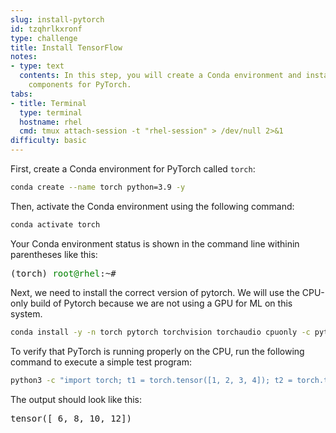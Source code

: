 ```yaml
---
slug: install-pytorch
id: tzqhrlkxronf
type: challenge
title: Install TensorFlow
notes:
- type: text
  contents: In this step, you will create a Conda environment and install the necessary
    components for PyTorch.
tabs:
- title: Terminal
  type: terminal
  hostname: rhel
  cmd: tmux attach-session -t "rhel-session" > /dev/null 2>&1
difficulty: basic
---
```

First, create a Conda environment for PyTorch called `torch`:

```bash
conda create --name torch python=3.9 -y
```

Then, activate the Conda environment using the following command:

```bash
conda activate torch
```
Your Conda environment status is shown in the command line withinin parentheses like this:
<pre class="file">
(torch) <span style="color:green;">root@rhel</span>:~#
</pre>
Next, we need to install the correct version of pytorch. We will use the CPU-only build of Pytorch because we are not using a GPU for ML on this system.
```bash
conda install -y -n torch pytorch torchvision torchaudio cpuonly -c pytorch
```

To verify that PyTorch is running properly on the CPU, run the following command to execute a simple test program:
```bash
python3 -c "import torch; t1 = torch.tensor([1, 2, 3, 4]); t2 = torch.tensor([5, 6, 7, 8]); print(torch.add(t2, t1))"
```

The output should look like this:
<pre class="file">
tensor([ 6, 8, 10, 12])
</pre>